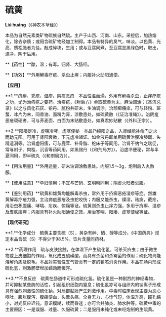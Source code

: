 # 硫黄

**Liú huáng**（《神农本草经》）

本品为自然元素类矿物硫族自然硫。主产于山西、河南、山东。采挖后，加热熔化，除去杂质；或用含硫矿物经加工制得。本品有特异的臭气，味淡。以色黄、光亮、质松脆者为佳。敲成碎块，生用；或与豆腐同煮，至豆腐显黑绿色时，取出，漂净，阴干后用。

**【药性】**酸，温；有毒。归肾、大肠经。

**【功效】**外用解毒疗疮、杀虫止痒；内服补火助阳通便。

**【应用】**

**1.**疥癣，秃疮，湿疹，阴疽恶疮　本品性温而燥，外用有解毒杀虫，止痒疗疮之功，尤为治疥疮之要药。治疥疮，《肘后方》单取硫黄为末，麻油调涂；《圣济总录》以之与风化石灰、铅丹、腻粉共研末，生油调涂。治顽癣瘙痒，可与轻粉、斑蝥、冰片为末，同香油、面粉为膏，涂敷患处，如硫黄散（《证治准绳》）。治阴疽恶疮顽硬者，可与荞麦面、白面为末贴敷患处，如真君妙贴散（《外科正宗》）。

**2.**阳痿足冷，虚喘冷哮，虚寒便秘　本品乃纯阳之品，入肾经能补命门之火而助元阳。可用于肾阳衰微，下元虚冷诸证。如金液丹即单用硫黄治腰冷膝弱、失精遗溺等。治肾虚阳痿，可与鹿茸、补骨脂、蛇床子等同用。治肾不纳气之喘促，常与附子、肉桂、沉香等药同用，如黑锡丹（《和剂局方》）。治虚冷便秘，常与半夏同用，即半硫丸（《和剂局方》）。

**【用法用量】**外用适量，研末油调涂敷患处。内服1.5～3g，炮制后入丸散服。

**【使用注意】**孕妇慎用；不宜与芒硝、玄明粉同用；阴虚火旺者忌服。

**【鉴别用药】**硫黄和雄黄均能解毒杀虫，常外用于疥癣恶疮湿疹等症。然雄黄解毒疗疮力强，主治痈疽恶疮及虫蛇咬伤；内服又能杀虫，燥湿，祛痰，截疟，用治虫积腹痛、哮喘、疟疾、惊痫等证。硫黄则杀虫止痒力强，多用于疥癣、湿疹及皮肤瘙痒；内服具有补火助阳通便之效，用治寒喘、阳痿、虚寒便秘等证。

**【现代研究】**

**1.**化学成分　硫黄主要含硫（S），另杂有砷、硒、碲等成分。《中国药典》规定本品含硫（S）不得少于98.5%，饮片含量同药材。

**2.**药理作用　硫与皮肤接触，在体温下产生硫化氢，可杀灭疥虫；由于微生物或上皮细胞的作用，氧化成五硫磺酸，而具有杀菌和杀霉菌的作用；硫化物尚能溶解角质及脱毛。本品对实验性支气管炎有一定的镇咳消炎作用。本品在肠内形成硫化氢，刺激肠壁增加蠕动而缓泻。

**3.**不良反应　硫黄在肠道中可形成硫化氢。硫化氢是一种剧烈的神经毒物，并可抑制某些酶的活性，引起组织细胞内窒息；硫化氢亦可与组织内的钠离子形成具有强烈刺激性的硫化钠，对局部黏膜产生刺激作用。中毒时临床表现主要为恶心呕吐，腹胀腹泻，腹痛便血，头晕头痛，全身无力，心悸气短，体温升高，瞳孔缩小，对光反应迟钝，意识模糊，续而昏迷；亦可合并肺炎、肺水肿等。硫黄中毒的主要原因：一是误服、过量、久服硫黄；二是服用未纯化或未经炮制的生硫黄。